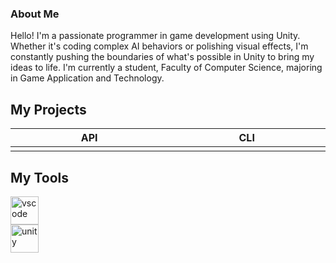 ### About Me
Hello! I'm a passionate programmer in game development using Unity. Whether it's coding complex AI behaviors or polishing visual effects, I'm constantly pushing the boundaries of what's possible in Unity to bring my ideas to life. I'm currently a student, Faculty of Computer Science, majoring in Game Application and Technology.

<h2>My Projects</h2>



<!-- prettier-ignore -->
<table>
  <thead>
    <tr>
      <th width="500px"> API</th>
      <th width="500px">CLI</th>
    </tr>
  </thead>
  <tbody>
  <tr width="600px">
      <td>


</td>
<td>


</td>
</tr>

  </tbody>
</table>



<h2>My Tools</h2>

<p align="left">
<img src="https://cdn.jsdelivr.net/gh/devicons/devicon/icons/vscode/vscode-original.svg" alt="vscode" width="45" height="45"/>
  <br>
<img src="https://cdn.jsdelivr.net/npm/simple-icons@3.13.0/icons/unity.svg" alt="unity" width="45" height="45"/>
</p>
